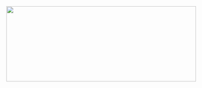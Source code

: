 <img src="https://github.com/user-attachments/assets/efeb3449-1a43-4764-857a-2699c81e7f40" width="500" height="200"/>
